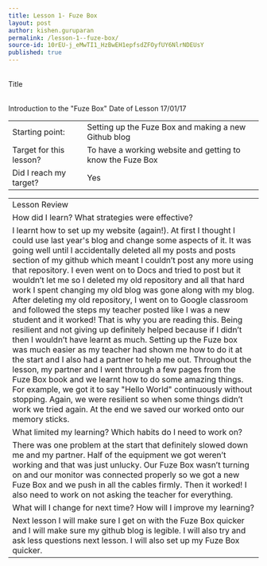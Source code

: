 ```yaml
---
title: Lesson 1- Fuze Box
layout: post
author: kishen.guruparan
permalink: /lesson-1--fuze-box/
source-id: 10rEU-j_eMwTI1_HzBwEH1epfsdZFOyfUY6NlrNDEUsY
published: true
---
```

<table>
  <tr>
    <table>Title</table>
    <td>Introduction to the "Fuze Box"</td>
    <td>Date of Lesson</td>
    <td>17/01/17</td>
  </tr>
</table>


<table>
  <tr>
    <td>Starting point:</td>
    <td>Setting up the Fuze Box and making a new Github blog</td>
  </tr>
  <tr>
    <td>Target for this lesson?</td>
    <td>To have a working website and getting to know the Fuze Box</td>
  </tr>
  <tr>
    <td>Did I reach my target? </td>
    <td> Yes</td>
  </tr>
</table>


<table>
  <tr>
    <td>Lesson Review</td>
  </tr>
  <tr>
    <td>How did I learn? What strategies were effective? </td>
  </tr>
  <tr>
    <td>I learnt how to set up my website (again!). At first I thought I could use last year's blog and change some aspects of it. It was going well until I accidentally deleted all my posts and posts section of my github which meant I couldn’t post any more using that repository. I even went on to Docs and tried to post but it wouldn’t let me so I deleted my old repository and all that hard work I spent changing my old blog was gone along with my blog. After deleting my old repository, I went on to Google classroom and followed the steps my teacher posted like I was a new student and it worked! That is why you are reading this. Being resilient and not giving up definitely helped because if I didn’t then I wouldn’t have learnt as much. Setting up the Fuze box was much easier as my teacher had shown me how to do it at the start and I also had a partner to help me out. Throughout the lesson, my partner and I went through a few pages from the Fuze Box book and we learnt how to do some amazing things. For example, we got it to say "Hello World" continuously without stopping. Again, we were resilient so when some things didn’t work we tried again. At the end we saved our worked onto our memory sticks. </td>
  </tr>
  <tr>
    <td>What limited my learning? Which habits do I need to work on? </td>
  </tr>
  <tr>
    <td>There was one problem at the start that definitely slowed down me and my partner. Half of the equipment we got weren’t working and that was just unlucky. Our Fuze Box wasn’t turning on and our monitor was connected properly so we got a new Fuze Box and we push in all the cables firmly. Then it worked! I also need to work on not asking the teacher for everything.</td>
  </tr>
  <tr>
    <td>What will I change for next time? How will I improve my learning?</td>
  </tr>
  <tr>
    <td>Next lesson I will make sure I get on with the Fuze Box quicker and I will make sure my github blog is legible. I will also try and ask less questions next lesson. I will also set up my Fuze Box quicker.</td>
  </tr>
</table>


